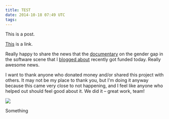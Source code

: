 ```yaml
---
title: TEST
date: 2014-10-18 07:49 UTC
tags:
---
```


This is a post. 

[This](http://ashfurrow.com/) is a link.

<!-- more -->

<p>Really happy to share the news that the <a href="https://www.indiegogo.com/projects/code-debugging-the-gender-gap">documentary</a> on the gender gap in the software scene that I <a href="http://ashfurrow.com/blog/why-is-this-difficult">blogged about</a> recently got funded today. Really awesome news. </p>

<p>I want to thank anyone who donated money and/or shared this project with others. It may not be my place to thank you, but I'm doing it anyway because this came very close to not happening, and I feel like anyone who helped out should feel good about it. We did it &#x2013; great work, team!</p><img src="/img/import/blog/documentary-follow-up/42E150EE4A9B48CEB5B8B12ACABB99C4.gif" class="img-responsive" />

Something
